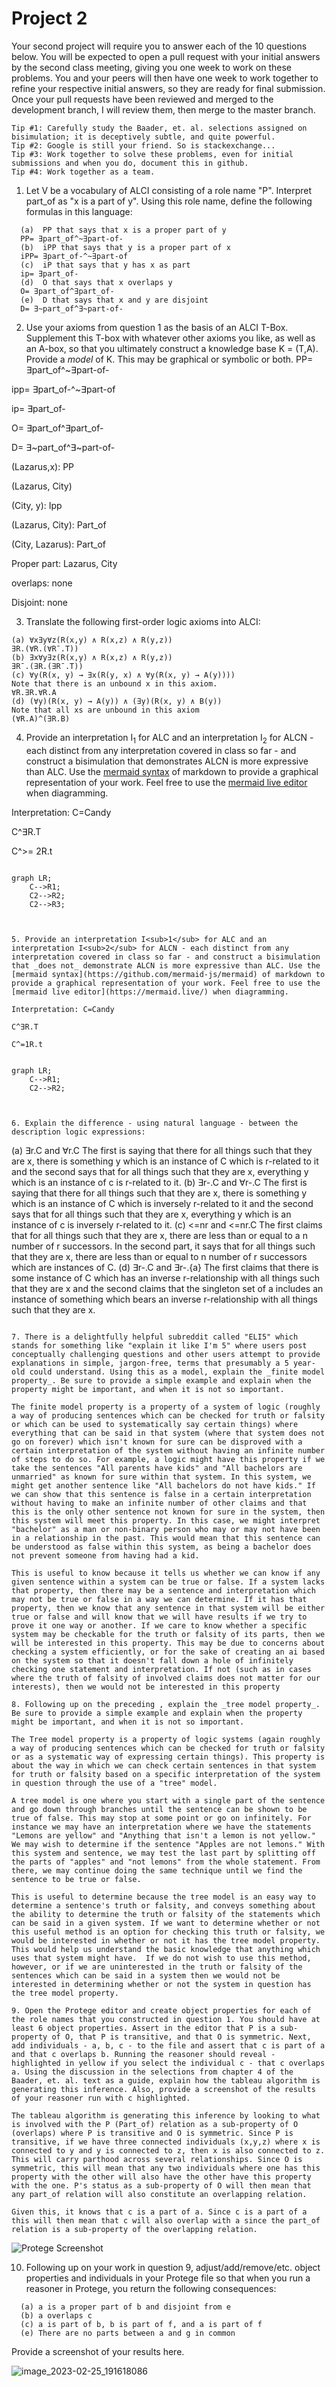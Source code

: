 # Project 2

Your second project will require you to answer each of the 10 questions below.  You will be expected to open a pull request with your initial answers by the second class meeting, giving you one week to work on these problems. You and your peers will then have one week to work together to refine your respective initial answers, so they are ready for final submission. Once your pull requests have been reviewed and merged to the development branch, I will review them, then merge to the master branch. 

```
Tip #1: Carefully study the Baader, et. al. selections assigned on bisimulation; it is deceptively subtle, and quite powerful. 
Tip #2: Google is still your friend. So is stackexchange...
Tip #3: Work together to solve these problems, even for initial submissions and when you do, document this in github. 
Tip #4: Work together as a team. 
```

1. Let V be a vocabulary of ALCI consisting of a role name "P". Interpret part_of as "x is a part of y". Using this role name, define the following formulas in this language:
```
  (a)  PP that says that x is a proper part of y
  PP= ∃part_of^~∃part-of-
  (b)  iPP that says that y is a proper part of x
  iPP= ∃part_of-^~∃part-of
  (c)  iP that says that y has x as part
  ip= ∃part_of-
  (d)  O that says that x overlaps y
  O= ∃part_of^∃part_of-
  (e)  D that says that x and y are disjoint
  D= ∃~part_of^∃~part-of-
```

2. Use your axioms from question 1 as the basis of an ALCI T-Box. Supplement this T-box with whatever other axioms you like, as well as an A-box, so that you ultimately construct a knowledge base K = (T,A). Provide a _model_ of K. This may be graphical or symbolic or both. 
PP= ∃part_of^~∃part-of-

ipp= ∃part_of-^~∃part-of

ip= ∃part_of-

O= ∃part_of^∃part_of-

D= ∃~part_of^∃~part-of-

(Lazarus,x): PP

(Lazarus, City)

(City, y): Ipp

(Lazarus, City): Part_of

(City, Lazarus): Part_of

Proper part: Lazarus, City

overlaps: none

Disjoint: none

3. Translate the following first-order logic axioms into ALCI: 
```
(a) ∀x∃y∀z(R(x,y) ∧ R(x,z) ∧ R(y,z))
∃R.(∀R.(∀R¯.T))
(b) ∃x∀y∃z(R(x,y) ∧ R(x,z) ∧ R(y,z))
∃R¯.(∃R.(∃R¯.T))
(c) ∀y(R(x, y) → ∃x(R(y, x) ∧ ∀y(R(x, y) → A(y))))
Note that there is an unbound x in this axiom.
∀R.∃R.∀R.A
(d) (∀y)(R(x, y) → A(y)) ∧ (∃y)(R(x, y) ∧ B(y))
Note that all xs are unbound in this axiom
(∀R.A)^(∃R.B)
```
4. Provide an interpretation I<sub>1</sub> for ALC and an interpretation I<sub>2</sub> for ALCN - each distinct from any interpretation covered in class so far - and construct a bisimulation that demonstrates ALCN is more expressive than ALC. Use the [mermaid syntax](https://github.com/mermaid-js/mermaid) of markdown to provide a graphical representation of your work. Feel free to use the [mermaid live editor](https://mermaid.live/) when diagramming. 

Interpretation: C=Candy

C^∃R.T 

C^>= 2R.t
```
```
```mermaid
graph LR;
    C-->R1;
    C2-->R2;
    C2-->R3;
```
```


5. Provide an interpretation I<sub>1</sub> for ALC and an interpretation I<sub>2</sub> for ALCN - each distinct from any interpretation covered in class so far - and construct a bisimulation that _does not_ demonstrate ALCN is more expressive than ALC. Use the [mermaid syntax](https://github.com/mermaid-js/mermaid) of markdown to provide a graphical representation of your work. Feel free to use the [mermaid live editor](https://mermaid.live/) when diagramming. 

Interpretation: C=Candy

C^∃R.T  

C^=1R.t
```
```
```
```mermaid
graph LR;
    C-->R1;
    C2-->R2;
```
```


6. Explain the difference - using natural language - between the description logic expressions:
  ```
  (a) ∃r.C and ∀r.C
  The first is saying that there for all things such that they are x, there is something y which is an instance of C  which is r-related to it and the second says that for all things such that they are x, everything y which is an instance of c is r-related to it.
 (b) ∃r-.C and ∀r-.C
   The first is saying that there for all things such that they are x, there is something y which is an instance of C which is inversely r-related to it and the second says that for all things such that they are x, everything y which is an instance of c is inversely r-related to it.
  (c) <=nr and <=nr.C
  The first claims that for all things such that they are x, there are less than or equal to a n number of r successors. In the second part, it says that for all things such that they are x, there are less than or equal to n number of r successors which are instances of C.
  (d) ∃r-.C and ∃r-.{a} 
  The first claims that there is some instance of C which has an inverse r-relationship with all things such that they are x and the second claims that the singleton set of a includes an instance of something which bears an inverse r-relationship with all things such that they are x.
```

7. There is a delightfully helpful subreddit called "ELI5" which stands for something like "explain it like I'm 5" where users post conceptually challenging questions and other users attempt to provide explanations in simple, jargon-free, terms that presumably a 5 year-old could understand. Using this as a model, explain the _finite model property_. Be sure to provide a simple example and explain when the property might be important, and when it is not so important. 

The finite model property is a property of a system of logic (roughly a way of producing sentences which can be checked for truth or falsity or which can be used to systematically say certain things) where everything that can be said in that system (where that system does not go on forever) which isn't known for sure can be disproved with a certain interpretation of the system without having an infinite number of steps to do so. For example, a logic might have this property if we take the sentences "All parents have kids" and "All bachelors are unmarried" as known for sure within that system. In this system, we might get another sentence like "All bachelors do not have kids." If we can show that this sentence is false in a certain interpretation without having to make an infinite number of other claims and that this is the only other sentence not known for sure in the system, then this system will meet this property. In this case, we might interpret "bachelor" as a man or non-binary person who may or may not have been in a relationship in the past. This would mean that this sentence can be understood as false within this system, as being a bachelor does not prevent someone from having had a kid.

This is useful to know because it tells us whether we can know if any given sentence within a system can be true or false. If a system lacks that property, then there may be a sentence and interpretation which may not be true or false in a way we can determine. If it has that property, then we know that any sentence in that system will be either true or false and will know that we will have results if we try to prove it one way or another. If we care to know whether a specific system may be checkable for the truth or falsity of its parts, then we will be interested in this property. This may be due to concerns about checking a system efficiently, or for the sake of creating an ai based on the system so that it doesn't fall down a hole of infinitely checking one statement and interpretation. If not (such as in cases where the truth of falsity of involved claims does not matter for our interests), then we would not be interested in this property

8. Following up on the preceding , explain the _tree model property_. Be sure to provide a simple example and explain when the property might be important, and when it is not so important. 

The Tree model property is a property of logic systems (again roughly a way of producing sentences which can be checked for truth or falsity or as a systematic way of expressing certain things). This property is about the way in which we can check certain sentences in that system for truth or falsity based on a specific interpretation of the system in question through the use of a "tree" model. 

A tree model is one where you start with a single part of the sentence and go down through branches until the sentence can be shown to be true of false. This may stop at some point or go on infinitely. For instance we may have an interpretation where we have the statements "Lemons are yellow" and "Anything that isn't a lemon is not yellow." We may wish to determine if the sentence "Apples are not lemons." With this system and sentence, we may test the last part by splitting off the parts of "apples" and "not lemons" from the whole statement. From there, we may continue doing the same technique until we find the sentence to be true or false.

This is useful to determine because the tree model is an easy way to determine a sentence's truth or falsity, and conveys something about the ability to determine the truth or falsity of the statements which can be said in a given system. If we want to determine whether or not this useful method is an option for checking this truth or falsity, we would be interested in whether or not it has the tree model property. This would help us understand the basic knowledge that anything which uses that system might have.  If we do not wish to use this method, however, or if we are uninterested in the truth or falsity of the sentences which can be said in a system then we would not be interested in determining whether or not the system in question has the tree model property.

9. Open the Protege editor and create object properties for each of the role names that you constructed in question 1. You should have at least 6 object properties. Assert in the editor that P is a sub-property of O, that P is transitive, and that O is symmetric. Next, add individuals - a, b, c - to the file and assert that c is part of a and that c overlaps b. Running the reasoner should reveal - highlighted in yellow if you select the individual c - that c overlaps a. Using the discussion in the selections from chapter 4 of the Baader, et. al. text as a guide, explain how the tableau algorithm is generating this inference. Also, provide a screenshot of the results of your reasoner run with c highlighted. 

The tableau algorithm is generating this inference by looking to what is involved with the P (Part_of) relation as a sub-property of O (overlaps) where P is transitive and O is symmetric. Since P is transitive, if we have three connected individuals (x,y,z) where x is connected to y and y is connected to z, then x is also connected to z. This will carry parthood across several relationships. Since O is symmetric, this will mean that any two individuals where one has this property with the other will also have the other have this property with the one. P's status as a sub-property of O will then mean that any part_of relation will also constitute an overlapping relation. 

Given this, it knows that c is a part of a. Since c is a part of a this will then mean that c will also overlap with a since the part_of relation is a sub-property of the overlapping relation.
```

![Protege Screenshot](https://user-images.githubusercontent.com/123973744/221385499-7964fbd3-6aa3-4477-8f6f-a33b544f0b06.png)



10. Following up on your work in question 9, adjust/add/remove/etc. object properties and individuals in your Protege file so that when you run a reasoner in Protege, you return the following consequences: 
```
  (a) a is a proper part of b and disjoint from e
  (b) a overlaps c
  (c) a is part of b, b is part of f, and a is part of f
  (e) There are no parts between a and g in common
```
Provide a screenshot of your results here. 

![image_2023-02-25_191618086](https://user-images.githubusercontent.com/123973744/221385490-8573b2f1-d34c-45f5-9a15-bca2e604d934.png)
